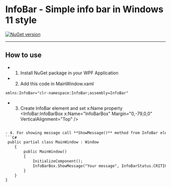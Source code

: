 # InfoBar - Simple info bar in Windows 11 style
[![NuGet version](https://badge.fury.io/nu/InfoBar.svg)](https://badge.fury.io/nu/InfoBar)
____
## How to use
- 1. Install NuGet package in your WPF Application
- 2. Add this code in MainWindow.xaml
```XML
xmlns:InfoBar="clr-namespace:InfoBar;assembly=InfoBar"
```
- 3. Create InfoBar element and set x:Name property
<InfoBar:InfoBarBox
            x:Name="InfoBarBox"
            Margin="0,-79,0,0"
            VerticalAlignment="Top" />
```XML

- 4. For showing message call **ShowMessage()** method from InfoBar element
```C#
 public partial class MainWindow : Window
    {
        public MainWindow()
        {
            InitializeComponent();
            InfoBarBox.ShowMessage("Your message", InfoBarStatus.CRITICAL, InfoBarPosition.TOP);
        }
    }
}
```


